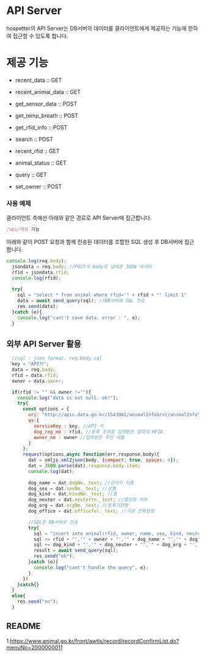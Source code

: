 # API Server

hospetter의 API Server는 DB서버의 데이터를 클라이언트에게 제공하는 기능에 한하여 접근할 수 있도록 합니다.

# 제공 기능

* recent_data :: GET

* recent_animal_data :: GET

* get_sensor_data :: POST

* get_temp_breath :: POST

* get_rfid_info :: POST

* search :: POST

* recent_rfid :: GET

* animal_status :: GET

* query :: GET

* set_owner :: POST

### 사용 예제

클라이언트 측에선 아래와 같은 경로로 API Server에 접근합니다.

```javascript
/api/제공 기능
```
아래와 같이 POST 요청과 함께 전송된 데이터를 조합한 SQL 생성 후 DB서버에 접근합니다.

```javascript
console.log(req.body);
  jsondata = req.body; //POST의 body로 넘어온 JSON 데이터
  rfid = jsondata.rfid;
  console.log(rfid);
  
  try{
    sql = "select * from animal where rfid='" + rfid + "' limit 1"
    data = await send_query(sql); //DB서버에 SQL 전송
    res.send(data);
  }catch (e){
    console.log("cant't save data. error : ", e);
  }
```

## 외부 API Server 활용

```javascript
  //sql : json format. req.body.sql
  key = "API키";
  data = req.body;
  rfid = data.rfid;
  owner = data.owner;

  if(rfid != "" && owner !=""){
    console.log("data is not null. ok!");
    try{
      const options = {
        uri: "http://apis.data.go.kr/1543061/animalInfoSrvc/animalInfo",
        qs:{
          serviceKey : key, //API 키
          dog_reg_no : rfid, //등록 조회할 입력받은 강아지 RFID
          owner_nm : owner //입력받은 주인 이름
        }
      };
      request(options,async function(err,response,body){
        dat = xmljs.xml2json(body, {compact: true, spaces: 4});
        dat = JSON.parse(dat).response.body.item;
        console.log(dat);
        
        dog_name = dat.dogNm._text; //강아지 이름
        dog_sex = dat.sexNm._text; //성별
        dog_kind = dat.kindNm._text; //종
        dog_neuter = dat.neuterYn._text; //중성화 여부
        dog_org = dat.orgNm._text; //등록기관명
        dog_office = dat.officeTel._text; //기관 전화번호

        //SQL문 DB서버로 전송
        try{
          sql = "insert into animal(rfid, owner, name, sex, kind, neuter, org, office)values('";
          sql += rfid + "','" + owner + "','" + dog_name + "','" + dog_sex + "','";
          sql += dog_kind + "','" + dog_neuter + "','" + dog_org + "','" + dog_office + "')";
          result = await send_query(sql);
          res.send("ok");
        }catch (e){
          console.log("cant't handle the query", e);
        }
      })
    }catch{}
  }
  else{
    res.send("no");
  }
```

## README

1.https://www.animal.go.kr/front/awtis/record/recordConfirmList.do?menuNo=2000000011


